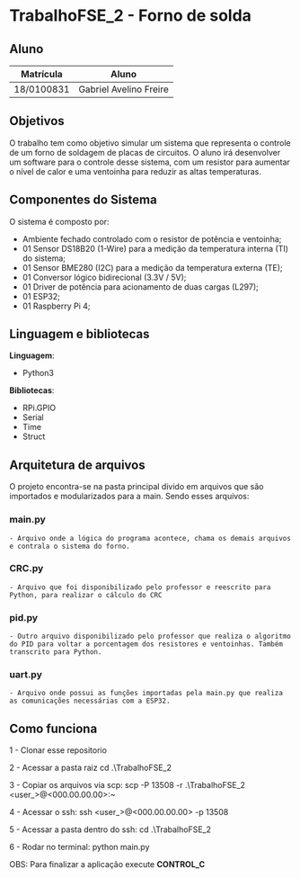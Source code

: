 # TrabalhoFSE_2 - Forno de solda

## Aluno
|Matrícula | Aluno |
| -- | -- |
| 18/0100831  |  Gabriel Avelino Freire |

## Objetivos

O trabalho tem como objetivo simular um sistema que representa o controle de um forno de soldagem de placas de circuitos. O aluno irá desenvolver um software para o controle desse sistema, com um resistor para aumentar o nível de calor e uma ventoinha para reduzir as altas temperaturas.

## Componentes do Sistema
O sistema é composto por:

- Ambiente fechado controlado com o resistor de potência e ventoinha;
- 01 Sensor DS18B20 (1-Wire) para a medição da temperatura interna (TI) do sistema;
- 01 Sensor BME280 (I2C) para a medição da temperatura externa (TE);
- 01 Conversor lógico bidirecional (3.3V / 5V);
- 01 Driver de potência para acionamento de duas cargas (L297);
- 01 ESP32;
- 01 Raspberry Pi 4;

## Linguagem e bibliotecas

**Linguagem**:
- Python3<br>

**Bibliotecas**:
- RPi.GPIO
- Serial
- Time
- Struct

## Arquitetura de arquivos

O projeto encontra-se na pasta principal divido em arquivos que são importados e modularizados para a main. Sendo esses arquivos:

### main.py
    - Arquivo onde a lógica do programa acontece, chama os demais arquivos e contrala o sistema do forno.

### CRC.py
    - Arquivo que foi disponibilizado pelo professor e reescrito para Python, para realizar o cálculo do CRC

### pid.py
    - Outro arquivo disponibilizado pelo professor que realiza o algoritmo do PID para voltar a porcentagem dos resistores e ventoinhas. Também transcrito para Python.

### uart.py
    - Arquivo onde possui as funções importadas pela main.py que realiza as comunicações necessárias com a ESP32.

## Como funciona

1 - Clonar esse repositorio

2 - Acessar a pasta raiz cd .\TrabalhoFSE_2

3 - Copiar os arquivos via scp: scp -P 13508 -r .\TrabalhoFSE_2 <user_>@<000.00.00.00>:~

4 - Acessar o ssh: ssh <user_>@<000.00.00.00> -p 13508

5 - Acessar a pasta dentro do ssh: cd .\TrabalhoFSE_2

6 - Rodar no terminal: python main.py

OBS: Para finalizar a aplicação execute **CONTROL_C**





